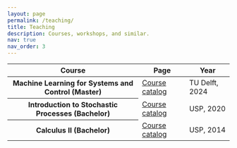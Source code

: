 ```yaml
---
layout: page
permalink: /teaching/
title: Teaching
description: Courses, workshops, and similar.
nav: true
nav_order: 3
---
```


<table class="table table-hover">
  <thead>
    <tr>
      <th scope="col">Course</th>
      <th scope="col">Page</th>
      <th scope="col">Year</th>
    </tr>
  </thead>
  <tbody>
    <tr>
      <th scope="row">Machine Learning for Systems and Control (Master)</th>
      <td><a href="https://www.studyguide.tudelft.nl/a101_displayCourse.do?course_id=66972">Course catalog</a></td>
      <td>TU Delft, 2024</td>
    </tr>
    <tr>
      <th scope="row">Introduction to Stochastic Processes (Bachelor)</th>
      <td><a href="https://uspdigital.usp.br/jupiterweb/obterDisciplina?sgldis=MAE0312&codcur=45062&codhab=0">Course catalog</a></td>
      <td>USP, 2020</td>
    </tr>
    <tr>
      <th scope="row">Calculus II (Bachelor)</th>
      <td><a href="https://uspdigital.usp.br/jupiterweb/obterDisciplina?sgldis=MAT2454">Course catalog</a></td>
      <td>USP, 2014</td>
    </tr>
  </tbody>
</table>
